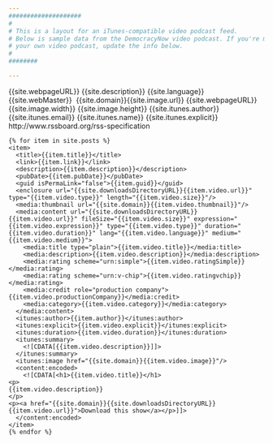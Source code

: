 ```yaml
---
####################
#
# This is a layout for an iTunes-compatible video podcast feed.
# Below is sample data from the DemocracyNow video podcast. If you're making
# your own video podcast, update the info below.
#
########

---
```


<?xml version="1.0" encoding="UTF-8"?>
<rss version="2.0" xmlns:itunes="http://www.itunes.com/dtds/podcast-1.0.dtd" xmlns:media="http://search.yahoo.com/mrss/" xmlns:content="http://purl.org/rss/1.0/modules/content/">
  <channel>
    <title>{{site.title}}</title>
    <atom:link rel="self" href="{{site.domain}}{{site.rssURL}}" title="{{site.title}}" xmlns:atom="http://www.w3.org/2005/Atom"/>
    <link>{{site.webpageURL}}</link>
    <description>{{site.description}}</description>
    <language>{{site.language}}</language>
    <webMaster>{{site.webMaster}}</webMaster>
    <image>
      <url>{{site.domain}}{{site.image.url}}</url>
      <link>{{site.webpageURL}}</link>
      <width>{{site.image.width}}</width>
      <height>{{site.image.height}}</height>
      <title>{{site.title}}</title>
    </image>
    <itunes:author>{{site.itunes.author}}</itunes:author>
    <itunes:category text="{{site.itunes.category}}"/>
    <itunes:category text="{{site.itunes.category2}}">
      <itunes:category text="{{site.itunes.category3}}"/>
    </itunes:category>
    <itunes:owner>
      <itunes:email>{{site.itunes.email}}</itunes:email>
      <itunes:name>{{site.itunes.name}}</itunes:name>
      <!-- Note: this email address is for iTunes use only; other contacts here will be ignored. -->
    </itunes:owner>
    <itunes:explicit>{{site.itunes.explicit}}</itunes:explicit>
    <itunes:image href="{{site.domain}}{{site.image.url}}"/>
    <docs>http://www.rssboard.org/rss-specification</docs>

    {% for item in site.posts %}
    <item>
      <title>{{item.title}}</title>
      <link>{{item.link}}</link>
      <description>{{item.description}}</description>
      <pubDate>{{item.pubDate}}</pubDate>
      <guid isPermaLink="false">{{item.guid}}</guid>
      <enclosure url="{{site.downloadsDirectoryURL}}{{item.video.url}}" type="{{item.video.type}}" length="{{item.video.size}}"/>
      <media:thumbnail url="{{site.domain}}{{item.video.thumbnail}}"/>
      <media:content url="{{site.downloadsDirectoryURL}}{{item.video.url}}" fileSize="{{item.video.size}}" expression="{{item.video.expression}}" type="{{item.video.type}}" duration="{{item.video.duration}}" lang="{{item.video.language}}" medium="{{item.video.medium}}">
        <media:title type="plain">{{item.video.title}}</media:title>
        <media:description>{{item.video.description}}</media:description>
        <media:rating scheme="urn:simple">{{item.video.ratingSimple}}</media:rating>
        <media:rating scheme="urn:v-chip">{{item.video.ratingvchip}}</media:rating>
        <media:credit role="production company">{{item.video.productionCompany}}</media:credit>
        <media:category>{{item.video.category}}</media:category>
      </media:content>
      <itunes:author>{{item.author}}</itunes:author>
      <itunes:explicit>{{item.video.explicit}}</itunes:explicit>
      <itunes:duration>{{item.video.duration}}</itunes:duration>
      <itunes:summary>
        <![CDATA[{{item.video.description}}]]>
      </itunes:summary>
      <itunes:image href="{{site.domain}}{{item.video.image}}"/>
      <content:encoded>
        <![CDATA[<h1>{{item.video.title}}</h1>
    <p>
    {{item.video.description}}
    </p>
    <p><a href="{{site.domain}}{{site.downloadsDirectoryURL}}{{item.video.url}}">Download this show</a></p>]]>
      </content:encoded>
    </item>
    {% endfor %}


  </channel>
</rss>
